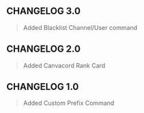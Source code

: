 ## CHANGELOG 3.0
> Added Blacklist Channel/User command

## CHANGELOG 2.0
> Added Canvacord Rank Card

## CHANGELOG 1.0
> Added Custom Prefix Command